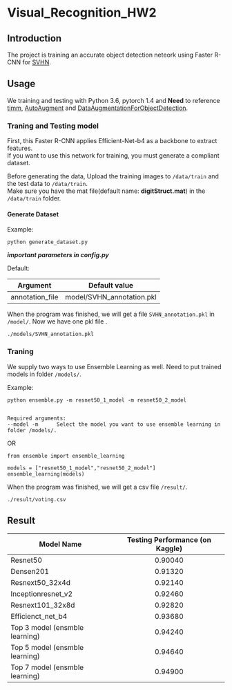 # Visual_Recognition_HW2

## Introduction
The project is training an accurate object detection neteork using Faster R-CNN for [SVHN](http://ufldl.stanford.edu/housenumbers/).

## Usage
We training and testing with Python 3.6, pytorch 1.4 and **Need** to reference [timm](https://github.com/rwightman/pytorch-image-models), [AutoAugment](https://github.com/DeepVoltaire/AutoAugment) and [DataAugmentationForObjectDetection](https://github.com/Paperspace/DataAugmentationForObjectDetection).

### Traning and Testing model
First, this Faster R-CNN applies Efficient-Net-b4 as a backbone to extract features.\
If you want to use this network for training, you must generate a compliant dataset.

Before generating the data, Upload  the training images to `/data/train` and the test data to `/data/train`.\
Make sure you have the mat file(default name: **digitStruct.mat**) in the `/data/train` folder.

#### Generate Dataset
Example:

```
python generate_dataset.py

```

***important parameters in config.py***

Default:

| Argument    | Default value |
| ------------|:-------------:|
| annotation_file         | model/SVHN_annotation.pkl        |

 

  


When the program was finished, we will get a file `SVHN_annotation.pkl` in `/model/`.
Now we have one pkl file .

```
./models/SVHN_annotation.pkl  
```

### Traning

We supply two ways to use Ensemble Learning as well. Need to put trained models in folder `/models/`.

Example:

```
python ensemble.py -m resnet50_1_model -m resnet50_2_model 


Required arguments:
--model -m 		Select the model you want to use ensemble learning in folder /models/.
```

OR

```
from ensemble import ensemble_learning

models = ["resnet50_1_model","resnet50_2_model"]
ensemble_learning(models)
```

When the program was finished, we will get a csv file `/result/`.

```
./result/voting.csv
```
## Result

| Model Name                    | Testing Performance (on Kaggle) |
| ------------------------------|:-------------------------------:|
| Resnet50                      | 0.90040                         |
| Densen201                     | 0.91320                         |
| Resnext50_32x4d               | 0.92140                         |
| Inceptionresnet_v2            | 0.92460                         |
| Resnext101_32x8d              | 0.92820                         |
| Efficienct_net_b4             | 0.93680                         |
| Top 3 model (ensmble learning)| 0.94240                         |
| Top 5 model (ensmble learning)| 0.94640                         |
| Top 7 model (ensmble learning)| 0.94900                         |



